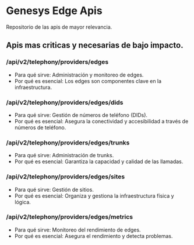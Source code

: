 # Genesys Edge Apis
Repositorio de las apis de mayor relevancia.

## Apis mas criticas y necesarias de bajo impacto.

### /api/v2/telephony/providers/edges

* Para qué sirve: Administración y monitoreo de edges.
* Por qué es esencial: Los edges son componentes clave en la infraestructura.

### /api/v2/telephony/providers/edges/dids

* Para qué sirve: Gestión de números de teléfono (DIDs).
* Por qué es esencial: Asegura la conectividad y accesibilidad a través de números de teléfono.

### /api/v2/telephony/providers/edges/trunks

* Para qué sirve: Administración de trunks.
* Por qué es esencial: Garantiza la capacidad y calidad de las llamadas.

### /api/v2/telephony/providers/edges/sites

* Para qué sirve: Gestión de sitios.
* Por qué es esencial: Organiza y gestiona la infraestructura física y lógica.

### /api/v2/telephony/providers/edges/metrics

* Para qué sirve: Monitoreo del rendimiento de edges.
* Por qué es esencial: Asegura el rendimiento y detecta problemas.
